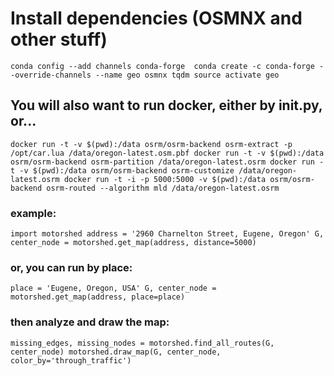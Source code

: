 # Install dependencies (OSMNX and other stuff)

`
conda config --add channels conda-forge 
conda create -c conda-forge --override-channels --name geo osmnx tqdm
source activate geo
`

## You will also want to run docker, either by init.py, or...
`
docker run -t -v $(pwd):/data osrm/osrm-backend osrm-extract -p /opt/car.lua /data/oregon-latest.osm.pbf
docker run -t -v $(pwd):/data osrm/osrm-backend osrm-partition /data/oregon-latest.osrm
docker run -t -v $(pwd):/data osrm/osrm-backend osrm-customize /data/oregon-latest.osrm
docker run -t -i -p 5000:5000 -v $(pwd):/data osrm/osrm-backend osrm-routed --algorithm mld /data/oregon-latest.osrm
`

### example:

`
import motorshed
address = '2960 Charnelton Street, Eugene, Oregon'
G, center_node = motorshed.get_map(address, distance=5000)
`

### or, you can run by place:
`
place = 'Eugene, Oregon, USA'
G, center_node = motorshed.get_map(address, place=place)
`


### then analyze and draw the map:
`
missing_edges, missing_nodes = motorshed.find_all_routes(G, center_node)
motorshed.draw_map(G, center_node, color_by='through_traffic')
`